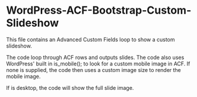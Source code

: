 # WordPress-ACF-Bootstrap-Custom-Slideshow

This file contains an Advanced Custom Fields loop to show a custom slideshow.

The code loop through ACF rows and outputs slides. The code also uses WordPress' built in is_mobile(); to look for a custom mobile image in ACF. If none is supplied, the code then uses a custom image size to render the mobile image.

If is desktop, the code will show the full slide image.
